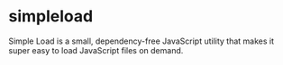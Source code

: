 # simpleload
Simple Load is a small, dependency-free JavaScript utility that makes it super easy to load JavaScript files on demand.
